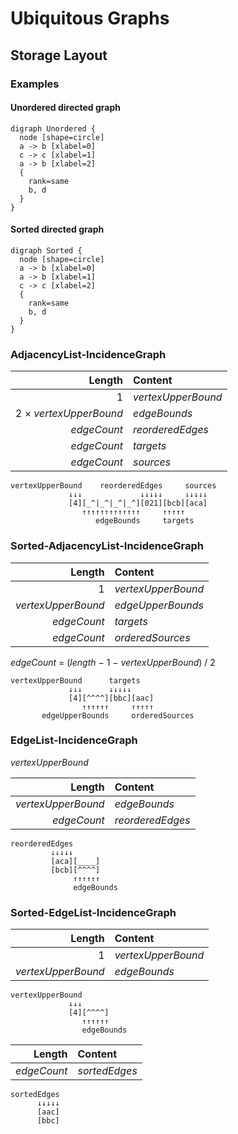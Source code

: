 # Ubiquitous Graphs

## Storage Layout

### Examples

#### Unordered directed graph

```plantuml
digraph Unordered {
  node [shape=circle]
  a -> b [xlabel=0]
  c -> c [xlabel=1]
  a -> b [xlabel=2]
  {
    rank=same
    b, d
  }
}
```

#### Sorted directed graph

```plantuml
digraph Sorted {
  node [shape=circle]
  a -> b [xlabel=0]
  a -> b [xlabel=1]
  c -> c [xlabel=2]
  {
    rank=same
    b, d
  }
}
```

### AdjacencyList-IncidenceGraph

|                 Length | Content            |
|-----------------------:|:-------------------|
|                      1 | _vertexUpperBound_ |
| 2 × _vertexUpperBound_ | _edgeBounds_       |
|            _edgeCount_ | _reorderedEdges_   |
|            _edgeCount_ | _targets_          |
|            _edgeCount_ | _sources_          |

```
vertexUpperBound    reorderedEdges     sources
             ↓↓↓             ↓↓↓↓↓     ↓↓↓↓↓
             [4][_^|_^|_^|_^][021][bcb][aca]
                ↑↑↑↑↑↑↑↑↑↑↑↑↑     ↑↑↑↑↑
                   edgeBounds     targets
```

### Sorted-AdjacencyList-IncidenceGraph

|             Length | Content            |
|-------------------:|:-------------------|
|                  1 | _vertexUpperBound_ |
| _vertexUpperBound_ | _edgeUpperBounds_  |
|        _edgeCount_ | _targets_          |
|        _edgeCount_ | _orderedSources_   |

_edgeCount_ = (_length_ − 1 − _vertexUpperBound_) / 2

```
vertexUpperBound      targets
             ↓↓↓      ↓↓↓↓↓
             [4][^^^^][bbc][aac]
                ↑↑↑↑↑↑     ↑↑↑↑↑
       edgeUpperBounds     orderedSources
```

### EdgeList-IncidenceGraph

_vertexUpperBound_

|             Length | Content          |
|-------------------:|:-----------------|
| _vertexUpperBound_ | _edgeBounds_     |
|        _edgeCount_ | _reorderedEdges_ |

```
reorderedEdges
         ↓↓↓↓↓
         [aca][____]
         [bcb][^^^^]
              ↑↑↑↑↑↑
              edgeBounds
```

### Sorted-EdgeList-IncidenceGraph

|             Length | Content            |
|-------------------:|:-------------------|
|                  1 | _vertexUpperBound_ |
| _vertexUpperBound_ | _edgeBounds_       |

```
vertexUpperBound
             ↓↓↓
             [4][^^^^]
                ↑↑↑↑↑↑
                edgeBounds
```

|        Length | Content          |
|--------------:|:-----------------|
|   _edgeCount_ | _sortedEdges_    |

```
sortedEdges
      ↓↓↓↓↓
      [aac]
      [bbc]
```
